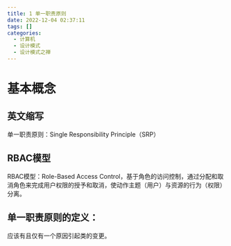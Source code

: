 ```yaml
---
title: 1 单一职责原则  
date: 2022-12-04 02:37:11  
tags: []  
categories:
  - 计算机
  - 设计模式
  - 设计模式之禅
---
```


# 基本概念
## 英文缩写
单一职责原则：Single Responsibility Principle（SRP）

## RBAC模型
RBAC模型：Role-Based Access Control，基于角色的访问控制，通过分配和取消角色来完成用户权限的授予和取消，使动作主题（用户）与资源的行为（权限）分离。

## 单一职责原则的定义：
应该有且仅有一个原因引起类的变更。